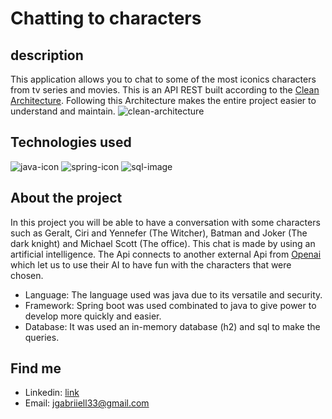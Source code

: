 # Chatting to characters
## description
This application allows you to chat to some of the most iconics characters from tv series and movies. This is an API REST
built according to the [Clean Architecture](https://blog.cleancoder.com/uncle-bob/2012/08/13/the-clean-architecture.html).
Following this Architecture makes the entire project easier to understand and maintain.
![clean-architecture](https://github.com/jgabriiell/chat-to-characters/assets/115904431/68b47771-c9c1-4274-8a58-dc76e74927eb)

## Technologies used
![java-icon](https://github.com/jgabriiell/chat-to-characters/assets/115904431/cc2c5e9c-7730-43e5-a167-83f593ce97f5)
![spring-icon](https://github.com/jgabriiell/chat-to-characters/assets/115904431/71fb24fe-af1d-4997-8bce-ec6dbb0561fd)
![sql-image](https://github.com/jgabriiell/chat-to-characters/assets/115904431/6fe62c5a-454e-4ff3-b78d-1b7cf62ba88a)

## About the project
In this project you will be able to have a conversation with some characters such as Geralt, Ciri and Yennefer (The Witcher), 
Batman and Joker (The dark knight) and Michael Scott (The office). This chat is made by using an artificial intelligence.
The Api connects to another external Api from [Openai](https://platform.openai.com/docs/api-reference/chat/create) which let us to use their AI to 
have fun with the characters that were chosen.

* Language: The language used was java due to its versatile and security. 
* Framework: Spring boot was used combinated to java to give power to develop more quickly and easier.
* Database: It was used an in-memory database (h2) and sql to make the queries.

## Find me
* Linkedin: [link](https://www.linkedin.com/in/jo%C3%A3o-gabriel-611057245/)
* Email: jgabriiell33@gmail.com
